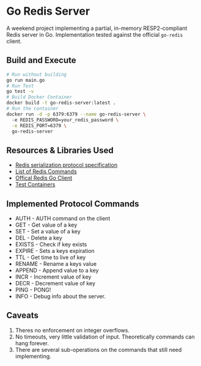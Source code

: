 # Go Redis Server

A weekend project implementing a partial, in-memory RESP2-compliant Redis server in Go. Implementation tested against the official `go-redis` client. 

## Build and Execute

```bash
# Run without building
go run main.go 
# Run Test
go test -v 
# Build Docker Container
docker build -t go-redis-server:latest . 
# Run the container 
docker run -d -p 6379:6379 --name go-redis-server \ 
  -e REDIS_PASSWORD=your_redis_password \
  -e REDIS_PORT=6379 \
  go-redis-server
```

## Resources & Libraries Used
* [Redis serialization protocol specification](https://redis.io/docs/latest/develop/reference/protocol-spec/)
* [List of Redis Commands](https://redis.io/docs/latest/commands/)
* [Offical Redis Go Client](https://redis.io/docs/latest/develop/clients/go/)
* [Test Containers](https://testcontainers.com/)

## Implemented Protocol Commands
- AUTH - AUTH command on the client
- GET - Get value of a key
- SET - Set a value of a key
- DEL - Delete a key
- EXISTS - Check if key exists
- EXPIRE - Sets a keys expiration 
- TTL - Get time to live of key
- RENAME - Rename a keys value 
- APPEND - Append value to a key 
- INCR - Increment value of key 
- DECR - Decrement value of key
- PING - PONG!
- INFO - Debug info about the server.

## Caveats 

1. Theres no enforcement on integer overflows.
2. No timeouts, very little validation of input. Theoretically commands can hang forever.
3. There are several sub-operations on the commands that still need implementing.
